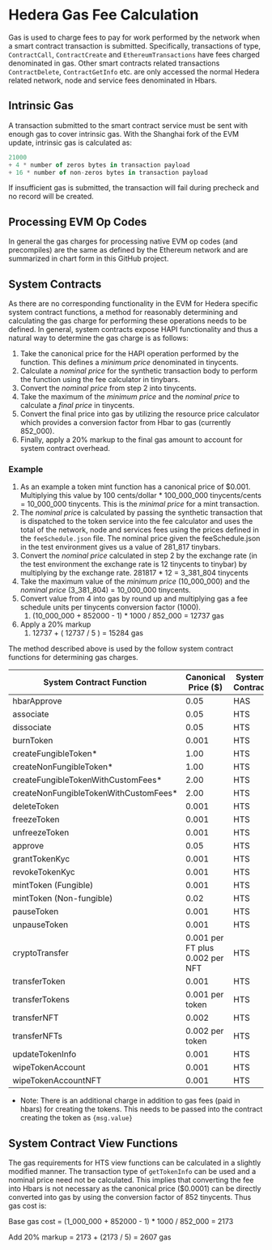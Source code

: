 # Hedera Gas Fee Calculation

Gas is used to charge fees to pay for work performed by the network when a smart contract transaction is submitted.
Specifically, transactions of type, `ContractCall`, `ContractCreate` and `EthereumTransactions` have fees charged
denominated in gas.  Other smart contracts related transactions `ContractDelete`, `ContractGetInfo` etc. are only
accessed the normal Hedera related network, node and service fees denominated in Hbars.

## Intrinsic Gas

A transaction submitted to the smart contract service must be sent with enough gas to cover intrinsic gas.  With the Shanghai fork of the EVM update, intrinsic gas is calculated as:

```jsx
21000
+ 4 * number of zeros bytes in transaction payload
+ 16 * number of non-zeros bytes in transaction payload
```

If insufficient gas is submitted, the transaction will fail during precheck and no record will be created.

## Processing EVM Op Codes

In general the gas charges for processing native EVM op codes (and precompiles) are the same as defined by the Ethereum network and are summarized in chart form in this GitHub project.

## System Contracts

As there are no corresponding functionality in the EVM for Hedera specific system contract functions, a method for reasonably determining and calculating the gas charge for performing these operations needs to be defined.  In general, system contracts expose HAPI functionality and thus a natural way to determine the gas charge is as follows:

1. Take the canonical price for the HAPI operation performed by the function.  This defines a *minimum price* denominated in tinycents.
2. Calculate a *nominal price* for the synthetic transaction body to perform the function using the fee calculator in tinybars.
3. Convert the *nominal price* from step 2 into tinycents.
4. Take the maximum of the *minimum price* and the *nominal price* to calculate a *final price* in tinycents.
5. Convert the final price into gas by utilizing the resource price calculator which provides a conversion factor from Hbar to gas (currently 852_000).
6. Finally, apply a 20% markup to the final gas amount to account for system contract overhead.

### Example

1. As an example a token mint function has a canonical price of $0.001.  Multiplying this value by 100 cents/dollar * 100_000_000 tinycents/cents = 10_000_000 tinycents.  This is the *minimal price* for a mint transaction.
2. The *nominal pric*e is calculated by passing the synthetic transaction that is dispatched to the token service into the fee calculator and uses the total of the network, node and services fees using the prices defined in the `feeSchedule.json` file. The nominal price given the feeSchedule.json in the test environment gives us a value of 281_817 tinybars.
3. Convert the *nominal price* calculated in step 2 by the exchange rate (in the test environment the exchange rate is 12 tinycents to tinybar) by multiplying by the exchange rate.  281817 * 12 = 3_381_804 tinycents
4. Take the maximum value of the *minimum price* (10_000_000) and the *nominal price* (3_381_804) = 10_000_000 tinycents.
5. Convert value from 4 into gas by round up and multiplying gas a fee schedule units per tinycents conversion factor (1000).
   1. (10_000_000 + 852000 - 1) * 1000 / 852_000 = 12737 gas
6. Apply a 20% markup
   1. 12737 + ( 12737 / 5 ) = 15284 gas

The method described above is used by the follow system contract functions for determining gas charges.

|     **System Contract Function**      |     **Canonical Price ($)**     | System Contract |
|---------------------------------------|---------------------------------|-----------------|
| hbarApprove                           | 0.05                            | HAS             |
| associate                             | 0.05                            | HTS             |
| dissociate                            | 0.05                            | HTS             |
| burnToken                             | 0.001                           | HTS             |
| createFungibleToken*                  | 1.00                            | HTS             |
| createNonFungibleToken*               | 1.00                            | HTS             |
| createFungibleTokenWithCustomFees*    | 2.00                            | HTS             |
| createNonFungibleTokenWithCustomFees* | 2.00                            | HTS             |
| deleteToken                           | 0.001                           | HTS             |
| freezeToken                           | 0.001                           | HTS             |
| unfreezeToken                         | 0.001                           | HTS             |
| approve                               | 0.05                            | HTS             |
| grantTokenKyc                         | 0.001                           | HTS             |
| revokeTokenKyc                        | 0.001                           | HTS             |
| mintToken (Fungible)                  | 0.001                           | HTS             |
| mintToken (Non-fungible)              | 0.02                            | HTS             |
| pauseToken                            | 0.001                           | HTS             |
| unpauseToken                          | 0.001                           | HTS             |
| cryptoTransfer                        | 0.001 per FT plus 0.002 per NFT | HTS             |
| transferToken                         | 0.001                           | HTS             |
| transferTokens                        | 0.001 per token                 | HTS             |
| transferNFT                           | 0.002                           | HTS             |
| transferNFTs                          | 0.002 per token                 | HTS             |
| updateTokenInfo                       | 0.001                           | HTS             |
| wipeTokenAccount                      | 0.001                           | HTS             |
| wipeTokenAccountNFT                   | 0.001                           | HTS             |

- Note: There is an additional charge in addition to gas fees (paid in hbars) for creating the tokens.
  This needs to be passed into the contract creating the token as `{msg.value}`

## System Contract View Functions

The gas requirements for HTS view functions can be calculated in a slightly modified manner.  The transaction type of `getTokenInfo` can be used and a nominal price need not be calculated.  This implies that converting the fee into Hbars is not necessary as the canonical price ($0.0001) can be directly converted into gas by using the conversion factor of 852 tinycents.  Thus gas cost is:

Base gas cost = (1_000_000 + 852000 - 1) * 1000 / 852_000 = 2173

Add 20% markup = 2173 + (2173 / 5) = 2607 gas
